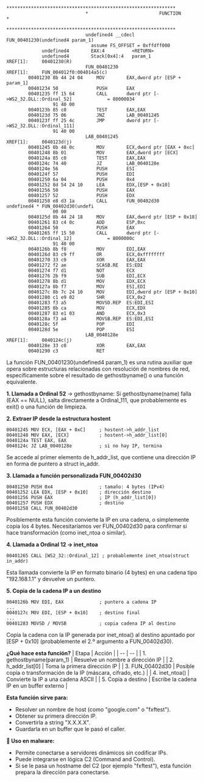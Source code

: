 ```
                             **************************************************************
                             *                          FUNCTION                          *
                             **************************************************************
                             undefined4 __cdecl FUN_00401230(undefined4 param_1)
                               assume FS_OFFSET = 0xffdff000
             undefined4        EAX:4          <RETURN>
             undefined4        Stack[0x4]:4   param_1                                 XREF[1]:     00401230(R)
                             FUN_00401230                                    XREF[1]:     FUN_004012f0:004014a5(c)
        00401230 8b 44 24 04     MOV        EAX,dword ptr [ESP + param_1]
        00401234 50              PUSH       EAX
        00401235 ff 15 64        CALL       dword ptr [->WS2_32.DLL::Ordinal_52]             = 80000034
                 91 40 00
        0040123b 85 c0           TEST       EAX,EAX
        0040123d 75 06           JNZ        LAB_00401245
        0040123f ff 25 4c        JMP        dword ptr [->WS2_32.DLL::Ordinal_111]
                 91 40 00
                             LAB_00401245                                    XREF[1]:     0040123d(j)
        00401245 8b 48 0c        MOV        ECX,dword ptr [EAX + 0xc]
        00401248 8b 01           MOV        EAX,dword ptr [ECX]
        0040124a 85 c0           TEST       EAX,EAX
        0040124c 74 40           JZ         LAB_0040128e
        0040124e 56              PUSH       ESI
        0040124f 57              PUSH       EDI
        00401250 6a 04           PUSH       0x4
        00401252 8d 54 24 10     LEA        EDX,[ESP + 0x10]
        00401256 50              PUSH       EAX
        00401257 52              PUSH       EDX
        00401258 e8 d3 1a        CALL       FUN_00402d30                                     undefined4 * FUN_00402d30(undefi
                 00 00
        0040125d 8b 44 24 18     MOV        EAX,dword ptr [ESP + 0x18]
        00401261 83 c4 0c        ADD        ESP,0xc
        00401264 50              PUSH       EAX
        00401265 ff 15 50        CALL       dword ptr [->WS2_32.DLL::Ordinal_12]             = 8000000c
                 91 40 00
        0040126b 8b f8           MOV        EDI,EAX
        0040126d 83 c9 ff        OR         ECX,0xffffffff
        00401270 33 c0           XOR        EAX,EAX
        00401272 f2 ae           SCASB.RE   ES:EDI
        00401274 f7 d1           NOT        ECX
        00401276 2b f9           SUB        EDI,ECX
        00401278 8b d1           MOV        EDX,ECX
        0040127a 8b f7           MOV        ESI,EDI
        0040127c 8b 7c 24 10     MOV        EDI,dword ptr [ESP + 0x10]
        00401280 c1 e9 02        SHR        ECX,0x2
        00401283 f3 a5           MOVSD.REP  ES:EDI,ESI
        00401285 8b ca           MOV        ECX,EDX
        00401287 83 e1 03        AND        ECX,0x3
        0040128a f3 a4           MOVSB.REP  ES:EDI,ESI
        0040128c 5f              POP        EDI
        0040128d 5e              POP        ESI
                             LAB_0040128e                                    XREF[1]:     0040124c(j)
        0040128e 33 c0           XOR        EAX,EAX
        00401290 c3              RET
```


La función FUN_00401230(undefined4 param_1) es una rutina auxiliar que opera sobre estructuras relacionadas con resolución de nombres de red, específicamente sobre el resultado de gethostbyname() o una función equivalente.


**1. Llamada a Ordinal 52** → gethostbyname: Si gethostbyname(name) falla (EAX == NULL), salta directamente a Ordinal_111, que probablemente es exit() o una función de limpieza.

**2. Extraer IP desde la estructura hostent**
```
00401245 MOV ECX, [EAX + 0xC]     ; hostent->h_addr_list
00401248 MOV EAX, [ECX]           ; hostent->h_addr_list[0]
0040124a TEST EAX, EAX
0040124c JZ LAB_0040128e          ; si no hay IP, termina
```
Se accede al primer elemento de h_addr_list, que contiene una dirección IP en forma de puntero a struct in_addr.



**3. Llamada a función personalizada FUN_00402d30**


```
00401250 PUSH 0x4                 ; tamaño: 4 bytes (IPv4)
00401252 LEA EDX, [ESP + 0x10]    ; dirección destino
00401256 PUSH EAX                 ; IP (h_addr_list[0])
00401257 PUSH EDX                 ; destino
00401258 CALL FUN_00402d30
```
Posiblemente esta función convierte la IP en una cadena, o simplemente copia los 4 bytes. Necesitaríamos ver FUN_00402d30 para confirmar si hace transformación (como inet_ntoa o similar).


**4. Llamada a Ordinal 12 → inet_ntoa**
```
00401265 CALL [WS2_32::Ordinal_12] ; probablemente inet_ntoa(struct in_addr)
```
Esta llamada convierte la IP en formato binario (4 bytes) en una cadena tipo "192.168.1.1" y devuelve un puntero.

**5. Copia de la cadena IP a un destino**
```
0040126b MOV EDI, EAX             ; puntero a cadena IP
...
0040127c MOV EDI, [ESP + 0x10]    ; destino final
...
00401283 MOVSD / MOVSB            ; copia cadena IP al destino
```
Copia la cadena con la IP generada por inet_ntoa() al destino apuntado por [ESP + 0x10] (probablemente el 2.º argumento a FUN_00402d30).



**¿Qué hace esta función?**
| Etapa | Acción |
| -- | -- |
| 1. gethostbyname(param_1) | Resuelve un nombre a dirección IP |
| 2. h_addr_list[0] | Toma la primera dirección IP |
| 3. FUN_00402d30 | Posible copia o transformación de la IP (máscara, cifrado, etc.) |
| 4. inet_ntoa() | Convierte la IP a una cadena ASCII |
| 5. Copia a destino | Escribe la cadena IP en un buffer externo |


**Esta función sirve para:**
- Resolver un nombre de host (como "google.com" o "fxftest").
- Obtener su primera dirección IP.
- Convertirla a string "X.X.X.X".
- Guardarla en un buffer que le pasó el caller.

**🔐 Uso en malware:**
- Permite conectarse a servidores dinámicos sin codificar IPs.
- Puede integrarse en lógica C2 (Command and Control).
- Si se le pasa un hostname del C2 (por ejemplo "fxftest"), esta función prepara la dirección para conectarse.
